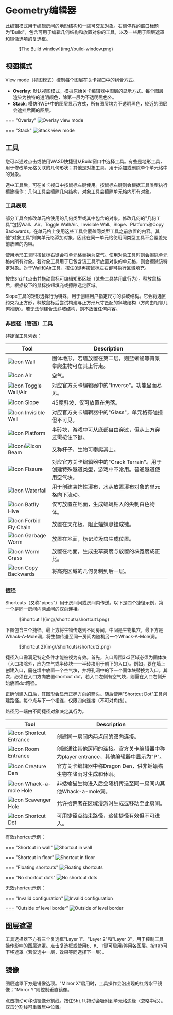 # Geometry编辑器
此编辑模式用于编辑房间的地形结构和一些可交互对象。右侧停靠的窗口标题为"Build"，包含可用于编辑几何结构和放置对象的工具，以及一些用于图层遮罩和镜像选项的复选框。

<figure markdown="span">
    ![The Build window](img//build-window.png)
</figure>

## 视图模式
View mode（视图模式）控制每个图层在关卡视口中的组合方式。

- **Overlay**: 默认视图模式，模拟原始关卡编辑器中图层的显示方式。每个图层渲染为独特的透明颜色，除第一层为不透明黑色外。
- **Stack**: 模仿RWE+中的图层显示方式，所有图层均为不透明黑色，较近的图层会遮挡后面的图层。

=== "Overlay"
    ![Overlay view mode](img//geo-overlay.png)

=== "Stack"
    ![Stack view mode](img//geo-stack.png)

## 工具
您可以通过点击或使用WASD快捷键从Build窗口中选择工具。有些是地形工具，用于修改单元格关联的几何形状；其他是对象工具，用于添加或删除单个单元格中的对象。

选中工具后，可在关卡视口中按鼠标左键使用。按鼠标右键则会根据工具类型执行擦除操作：几何工具会擦除几何结构，对象工具会擦除单元格内所有对象。

### 工具表现
部分工具会修改单元格使用的几何类型或其中包含的对象。修改几何的"几何工具"包括Wall、Air、Toggle Wall/Air、Invisible Wall、Slope、Platform和Copy Backwards。在单元格上使用这些工具会覆盖同类型工具之前放置的内容。其他"对象工具"则向单元格添加对象，因此在同一单元格使用同类型工具不会覆盖先前放置的内容。

使用地形工具时按鼠标右键会将单元格替换为空气。使用对象工具时则会擦除单元格内所有对象。若对象工具用于已包含该工具所放置对象的单元格，则会擦除该特定对象。对于Wall和Air工具，按住<kbd>Q</kbd>键再按鼠标左右键可执行区域填充。

按住<kbd>Shift</kbd>点击并拖动鼠标可编辑矩形区域（某些工具禁用此行为）。释放鼠标后，根据按下的鼠标按钮填充或擦除选定区域。

Slope工具的矩形选择行为特殊，用于创建用户指定尺寸的斜坡结构。它会将选区约束为正方形，释放鼠标后尝试构建与正方形尺寸匹配的斜坡结构（方向由相邻几何推断）。若无法创建合法斜坡结构，则不放置任何内容。

### 非捷径（管道）工具
非捷径工具列表：

| Tool                                                         | Description                                                  |
| ------------------------------------------------------------ | ------------------------------------------------------------ |
| ![Icon](img//tool-icons/wall.png) Wall                       | 固体地形，若墙放置在第二层，则蓝蜥蜴等背景攀爬生物可在其上行走。 |
| ![Icon](img//tool-icons/air.png) Air                         | 空气。                                                       |
| ![Icon](img//tool-icons/inverse.png) Toggle Wall/Air         | 对应官方关卡编辑器中的"Inverse"。功能显而易见。              |
| ![Icon](img//tool-icons/slope.png) Slope                     | 45度斜坡，仅可放置在角落。                                   |
| ![Icon](img//tool-icons/invisible.png) Invisible Wall        | 对应官方关卡编辑器中的"Glass"，单元格有碰撞但不可见。        |
| ![Icon](img//tool-icons/halfblock.png) Platform              | 半砖块，游戏中可从底部自由穿过，但从上方穿过需按住下键。     |
| ![Icon](img//tool-icons/horizpole.png)/![Icon](img//tool-icons/vertpole.png) Beam | 又称杆子，生物可攀爬其上。                                   |
| ![Icon](img//tool-icons/fissure.png) Fissure                 | 对应官方关卡编辑器中的"Crack Terrain"。用于创建特殊隧道类型，游戏中不常用。普通隧道使用空气块。 |
| ![Icon](img//tool-icons/waterfall.png) Waterfall             | 用于创建装饰性瀑布，水从放置瀑布对象的单元格向下流动。       |
| ![Icon](img//tool-icons/batfly.png) Batfly Hive              | 仅可放置在地面，生成蝠蝇钻入的尖刺白色物体。                 |
| ![Icon](img//tool-icons/nobatfly.png) Forbid Fly Chain       | 放置在天花板，阻止蝠蝇悬挂成链。                             |
| ![Icon](img//tool-icons/worm.png) Garbage Worm               | 放置在地面，标记垃圾虫生成位置。                             |
| ![Icon](img//tool-icons/wormgrass.png) Worm Grass            | 放置在地面，生成虫草高度与放置的块宽度成正比。               |
| ![Icon](img//tool-icons/copy.png) Copy Backwards             | 将高亮区域的几何复制到后一层。                               |

### 捷径
Shortcuts（又称"pipes"）用于房间间或房间内传送。以下是四个捷径示例，第一个是同一房间内两点间的双向连接。

<figure markdown="span">
    ![Shortcut 1](img//shortcuts/shortcut1.png)
</figure>

下图包含三个捷径。最上方将生物传送到不同房间，中间是生物巢穴，最下方是Whack-A-Mole洞，将生物传送至同一房间内随机另一个Whack-A-Mole洞。

<figure markdown="span">
    ![Shortcut 2](img//shortcuts/shortcut2.png)
</figure>

捷径入口需满足特定条件才能被视为有效。首先，入口周围3x3区域必须为固体块（入口块除外，应为空气或半砖块——半砖块用于朝下的入口）。例如，要在墙上创建入口，需在墙中放置一个空气块，并将孔洞中的下一个固体块替换为入口。其次，必须在入口方向放置shortcut dot。若入口左侧有空气块，则需在入口右侧开始放置dot路径。

正确创建入口后，其图形会显示正确方向的箭头。随后使用"Shortcut Dot"工具创建路径。每个点与下一个相连，仅限四向连接（不可对角线）。

路径另一端由不同捷径对象决定其行为。

| Tool                                                         | Description                                                  |
| ------------------------------------------------------------ | ------------------------------------------------------------ |
| ![Icon](img//tool-icons/shortcut-entrance.png) Shortcut Entrance | 创建同一房间内两点间的双向连接。                             |
| ![Icon](img//tool-icons/player.png) Room Entrance            | 创建通往其他房间的连接。官方关卡编辑器中称为player entrance，其他编辑器中显示为"P"。 |
| ![Icon](img//tool-icons/den.png) Creature Den                | 官方关卡编辑器中称Dragon Den，供非蛞蝓猫生物在降雨时生成和休眠。 |
| ![Icon](img//tool-icons/wack.png) Whack-a-mole Hole          | 非蛞蝓猫生物进入后会随机传送至同一房间内其他Whack-a-mole洞。 |
| ![Icon](img//tool-icons/scav.png) Scavenger Hole             | 允许拾荒者在区域漫游时生成或移动至此房间。                   |
| ![Icon](img//tool-icons/shortcut.png) Shortcut Dot           | 可用捷径点结束路径，这使捷径有效但不可进入。                 |

有效shortcut示例：

=== "Shortcut in wall"
    ![Shortcut in wall](img//shortcuts/valid1.png)

=== "Shortcut in floor"
    ![Shortcut in floor](img//shortcuts/valid2.png)

=== "Floating shortcuts"
    ![Floating shortcuts](img//shortcuts/valid3.png)

=== "No shortcut dots"
    ![No shortcut dots](img//shortcuts/valid4.png)

无效shortcut示例：

=== "Invalid configuration"
    ![Invalid configuration](img//shortcuts/invalid1.png)

=== "Outside of level border"
    ![Outside of level border](img//shortcuts/invalid2.png)

## 图层遮罩
工具选择器下方有三个复选框"Layer 1"、"Layer 2"和"Layer 3"，用于控制工具操作影响的图层遮罩。点击复选框或使用<kbd>E</kbd>、<kbd>R</kbd>、<kbd>T</kbd>键可启用/停用各图层。按<kbd>Tab</kbd>可下移遮罩（若仅选中一层，效果等同选择下一层）。

## 镜像
图层遮罩下方是镜像选项。"Mirror X"启用时，工具操作会沿出现的红线水平镜像；"Mirror Y"则控制垂直镜像。

点击拖动可移动镜像分割线。按住<kbd>Shift</kbd>拖动会吸附到单元格边缘（忽略中心）。双击分割线可重置居中位置。
